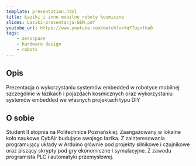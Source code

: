 ```yaml
---
template: presentation.html
title: Łaziki i inne mobilne roboty kosmiczne
slides: Łaziki-prezentacja-GEM.pdf
youtube_url: https://www.youtube.com/watch?v=YqYTugnfha0
tags:
    - aerospace
    - hardware design
    - robots
---
```


## Opis

Prezentacja o wykorzystaniu systemów embedded w robotyce mobilnej szczególnie w łazikach i pojazdach kosmicznych oraz wykorzystaniu systemów embedded we własnych projektach typu DIY

## O sobie

Student II stopnia na Politechnice Poznańskiej. Zaangażowany w lokalne koło naukowe CybAir budujące swojego łazika. Z zainteresowania programujący układy w Arduino głównie pod projekty silnikowe i czujnikowe oraz piszący skrypty pod gry ekonomiczne i symulacyjne. Z zawodu programista PLC i automatyki przemysłowej.


